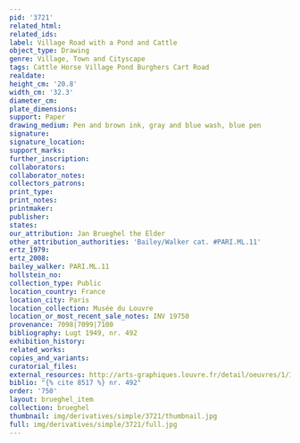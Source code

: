 ```yaml
---
pid: '3721'
related_html: 
related_ids: 
label: Village Road with a Pond and Cattle
object_type: Drawing
genre: Village, Town and Cityscape
tags: Cattle Horse Village Pond Burghers Cart Road
realdate: 
height_cm: '20.8'
width_cm: '32.3'
diameter_cm: 
plate_dimensions: 
support: Paper
drawing_medium: Pen and brown ink, gray and blue wash, blue pen
signature: 
signature_location: 
support_marks: 
further_inscription: 
collaborators: 
collaborator_notes: 
collectors_patrons: 
print_type: 
print_notes: 
printmaker: 
publisher: 
states: 
our_attribution: Jan Brueghel the Elder
other_attribution_authorities: 'Bailey/Walker cat. #PARI.ML.11'
ertz_1979: 
ertz_2008: 
bailey_walker: PARI.ML.11
hollstein_no: 
collection_type: Public
location_country: France
location_city: Paris
location_collection: Musée du Louvre
location_or_most_recent_sale_notes: INV 19750
provenance: 7098|7099|7100
bibliography: Lugt 1949, nr. 492
exhibition_history: 
related_works: 
copies_and_variants: 
curatorial_files: 
external_resources: http://arts-graphiques.louvre.fr/detail/oeuvres/1/109892-Large-route-longeant-un-village-et-une-mare-ou-sabreuvent-des-bestiaux
biblio: "{% cite 8517 %} nr. 492"
order: '750'
layout: brueghel_item
collection: brueghel
thumbnail: img/derivatives/simple/3721/thumbnail.jpg
full: img/derivatives/simple/3721/full.jpg
---
```

